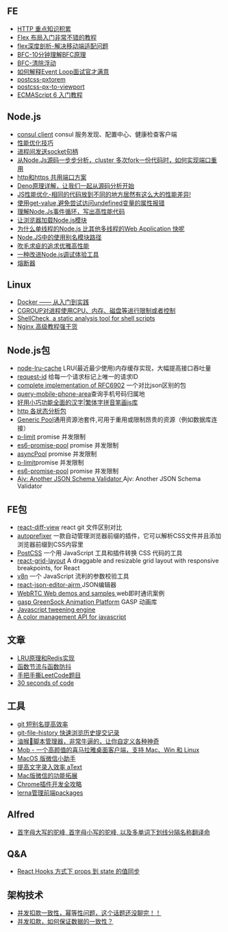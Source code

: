 
## FE

* [HTTP 重点知识积累](./http/README.MD)
* [Flex 布局入门非常不错的教程](https://zhuanlan.zhihu.com/p/25303493)
* [flex深度剖析-解决移动端适配问题](https://juejin.im/post/5e72eca86fb9a07cd80f410f#heading-1)
* [BFC-10分钟理解BFC原理](https://zhuanlan.zhihu.com/p/25321647)
* [BFC-清除浮动](https://www.cnblogs.com/dolphinX/p/3508869.html)
* [如何解释Event Loop面试官才满意](https://zhuanlan.zhihu.com/p/72507900)
* [postcss-pxtorem](https://github.com/cuth/postcss-pxtorem)
* [postcss-px-to-viewport](https://github.com/evrone/postcss-px-to-viewport)
* [ECMAScript 6 入门教程](https://es6.ruanyifeng.com/)

## Node.js
 * [consul client](https://www.npmjs.com/package/consul)  consul 服务发现、配置中心、健康检查客户端
 * [性能优化技巧](https://medium.com/zooz-engineering/nodejs-performance-302ff764509a)
 * [进程间发送socket句柄](./send_socket/readme.md)
 * [从Node.Js源码一步步分析，cluster 多次fork一份代码时，如何实现端口重用](./cluster.md)
 * [http和https 共用端口方案](./http_and_https_over_same_port)
 * [Deno原理详解，让我们一起从源码分析开始](./v8worker2/DENO.MD)
 * [JS性能优化-相同的代码放到不同的地方居然有这么大的性能差异!](./optimization/README.MD)
 * [使用get-value,避免尝试访问undefined变量的属性报错](./getValue/index.js)
 * [理解Node.Js事件循环，写出高性能代码](./event_loop/README.MD)
 * [让浏览器加载Node.js模块](./browserify/README.MD)
 * [为什么单线程的Node.js 比其他多线程的Web Application 快呢](./fase/README.MD)
 * [Node.JS中的使用别名模块路径](./symlink/README.MD)
 * [吹毛求疵的追求优雅高性能](https://github.com/jawil/blog/issues/2#)
 * [一种改进Node.js调试体验工具](https://github.com/GoogleChromeLabs/ndb)
 * [熔断器](https://nodeshift.dev/opossum/)

## Linux 
* [Docker —— 从入门到实践](https://yeasy.gitbook.io/docker_practice/)
* [CGROUP对进程使用CPU、内存、磁盘等进行限制或者控制](./cgroup/README.MD)
* [ShellCheck, a static analysis tool for shell scripts ](https://github.com/koalaman/shellcheck)
* [Nginx 高级教程强干货](http://openresty.org/download/agentzh-nginx-tutorials-zhcn.html)

## Node.js包
* [node-lru-cache](https://github.com/isaacs/node-lru-cache) LRU(最近最少使用)内存缓存实现，大幅提高接口吞吐量
* [request-id](https://www.npmjs.com/package/request-id) 给每一个请求标记上唯一的请求ID
* [complete implementation of RFC6902](https://github.com/chbrown/rfc6902) 一个对比json区别的包
* [query-mobile-phone-area](https://github.com/SuperID/query-mobile-phone-area)查询手机号码归属地
* [好用小巧功能全面的汉字|繁体字拼音笔画js库](https://github.com/theajack/cnchar)
* [http 各状态分析包](https://github.com/yosuke-furukawa/httpstat)
* [Generic Pool](https://github.com/coopernurse/node-pool)通用资源池套件,可用于重用或限制昂贵的资源（例如数据库连接）
* [p-limit](https://github.com/sindresorhus/p-limit/blob/master/index.js) promise 并发限制
* [es6-promise-pool](https://github.com/timdp/es6-promise-pool#readme) promise 并发限制
* [asyncPool](https://github.com/rxaviers/async-pool#readme) promise 并发限制
* [p-limit](https://github.com/sindresorhus/p-limit#readme)promise 并发限制
* [es6-promise-pool](https://github.com/timdp/es6-promise-pool#readme) promise 并发限制
* [Ajv: Another JSON Schema Validator ](https://github.com/epoberezkin/ajv)Ajv: Another JSON Schema Validator

## FE包
* [react-diff-view](https://github.com/otakustay/react-diff-view) react git 文件区别对比
* [autoprefixer](https://github.com/postcss/autoprefixer) 一款自动管理浏览器前缀的插件，它可以解析CSS文件并且添加浏览器前缀到CSS内容里
* [PostCSS](https://www.postcss.com.cn/) 一个用 JavaScript 工具和插件转换 CSS 代码的工具
* [react-grid-layout](https://github.com/STRML/react-grid-layout?utm_source=gold_browser_extension) A draggable and resizable grid layout with responsive breakpoints, for React
* [v8n](https://github.com/imbrn/v8n) 一个 JavaScript 流利的参数校验工具
* [react-json-editor-ajrm ](https://www.npmjs.com/package/react-json-editor-ajrm)  JSON编辑器
* [WebRTC Web demos and samples ](https://github.com/webrtc/samples) web即时通讯案例
* [gasp GreenSock Animation Platform](https://www.npmjs.com/package/gsap)  GASP 动画库
* [Javascript tweening engine](https://github.com/tweenjs/tween.js)
* [A color management API for javascript](https://github.com/brehaut/color-js)

## 文章
* [LRU原理和Redis实现](https://zhuanlan.zhihu.com/p/34133067)
* [函数节流与函数防抖](https://juejin.im/entry/58c0379e44d9040068dc952f)
* [手把手撕LeetCode题目](https://github.com/labuladong/fucking-algorithm)
* [30 seconds of code](https://www.30secondsofcode.org/)

## 工具
* [git 短别名提高效率](./git/alias.md)
* [git-file-history 快速浏览历史提交记录](https://github.com/pomber/git-history)
* [油猴🐒脚本管理器，非常牛逼的，让你自定义各种神奇](http://www.tampermonkey.net/)
* [Mob - 一个高颜值的喜马拉雅桌面客户端，支持 Mac、Win 和 Linux](https://github.com/zenghongtu/Mob)
* [MacOS 版微信小助手](https://github.com/025car/WeChatPlugin-MacOS)
* [提高文字录入效率 aText](https://www.trankynam.com/atext/)
* [Mac版微信的功能拓展](https://github.com/MustangYM/WeChatExtension-ForMac)
* [Chrome插件开发全攻略](https://github.com/sxei/chrome-plugin-demo)
* [lerna管理前端packages](https://github.com/lerna/lerna)

## Alfred
* [首字母大写的驼峰, 首字母小写的驼峰, 以及多单词下划线分隔名称翻译命](https://github.com/xudaolong/CodeVar)

## Q&A
* [React Hooks 方式下 props 到 state 的值同步](https://github.com/wayou/wayou.github.io/issues/36)

## 架构技术
* [并发扣款一致性，幂等性问题，这个话题还没聊完！！](https://mp.weixin.qq.com/s/xXju0y64KKUiD06QE0LoeA)
* [并发扣款，如何保证数据的一致性？](https://mp.weixin.qq.com/s?__biz=MjM5ODYxMDA5OQ==&mid=2651962738&idx=1&sn=d2d91a380bad06af9f7b9f7a80db26b3&chksm=bd2d08ae8a5a81b8a7f044af52c5e6e77ec3df2bb4a9c91cd450c3fd932e8dade56afb09f784&scene=21#wechat_redirect)


